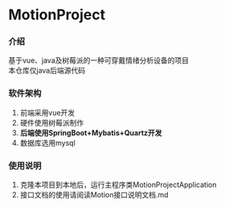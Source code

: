 # MotionProject

### 介绍
基于vue、java及树莓派的一种可穿戴情绪分析设备的项目  
本仓库仅java后端源代码

### 软件架构
1. 前端采用vue开发  
2. 硬件使用树莓派制作  
3. **后端使用SpringBoot+Mybatis+Quartz开发**  
4. 数据库选用mysql
### 使用说明
1. 克隆本项目到本地后，运行主程序类MotionProjectApplication  
2. 接口文档的使用请阅读Motion接口说明文档.md